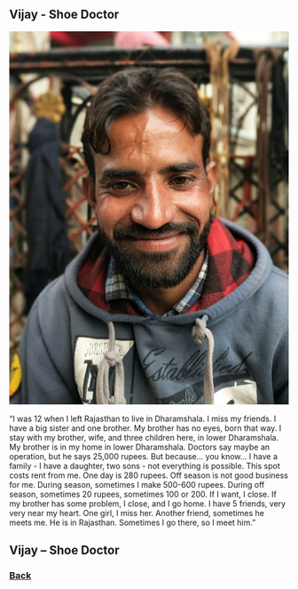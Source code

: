 ## Vijay - Shoe Doctor
![Javid](../images/vijay1.jpg)

“I was 12 when I left Rajasthan to live in Dharamshala. I miss my friends.
I have a big sister and one brother. My brother has no eyes, born that way. I stay with my brother, wife, and three children here, in lower Dharamshala.
My brother is in my home in lower Dharamshala. Doctors say maybe an operation, but he says 25,000 rupees. But because… you know… I have a family - I have a daughter, two sons - not everything is possible.
This spot costs rent from me. One day is 280 rupees. Off season is not good business for me. During season, sometimes I make 500-600 rupees. During off season, sometimes 20 rupees, sometimes 100 or 200. If I want, I close. If my brother has some problem, I close, and I go home.
I have 5 friends, very very near my heart. One girl, I miss her. Another friend, sometimes he meets me. He is in Rajasthan. Sometimes I go there, so I meet him.”

Vijay – Shoe Doctor
---
### [Back](/pages/humans_of_dharamshala.md)
